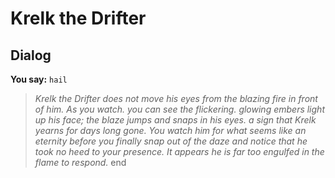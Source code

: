 # Krelk the Drifter
## Dialog

**You say:** `hail`



>*Krelk the Drifter does not move his eyes from the blazing fire in front of him. As you watch. you can see the flickering. glowing embers light up his face; the blaze jumps and snaps in his eyes. a sign that Krelk yearns for days long gone. You watch him for what seems like an eternity before you finally snap out of the daze and notice that he took no heed to your presence. It appears he is far too engulfed in the flame to respond.*
end
